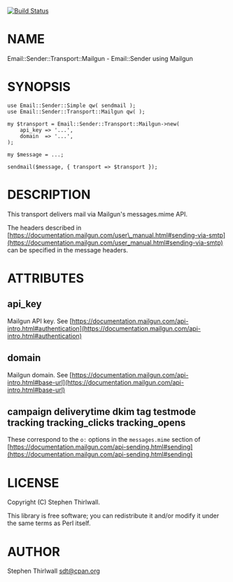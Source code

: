 [![Build Status](https://travis-ci.org/sdt/Email-Sender-Transport-Mailgun.svg?branch=master)](https://travis-ci.org/sdt/Email-Sender-Transport-Mailgun)
# NAME

Email::Sender::Transport::Mailgun - Email::Sender using Mailgun

# SYNOPSIS

    use Email::Sender::Simple qw( sendmail );
    use Email::Sender::Transport::Mailgun qw( );

    my $transport = Email::Sender::Transport::Mailgun->new(
        api_key => '...',
        domain  => '...',
    );

    my $message = ...;

    sendmail($message, { transport => $transport });

# DESCRIPTION

This transport delivers mail via Mailgun's messages.mime API.

The headers described in [https://documentation.mailgun.com/user\_manual.html#sending-via-smtp](https://documentation.mailgun.com/user_manual.html#sending-via-smtp) can be specified in the message headers.

# ATTRIBUTES

## api\_key

Mailgun API key. See [https://documentation.mailgun.com/api-intro.html#authentication](https://documentation.mailgun.com/api-intro.html#authentication)

## domain

Mailgun domain. See [https://documentation.mailgun.com/api-intro.html#base-url](https://documentation.mailgun.com/api-intro.html#base-url)

## campaign deliverytime dkim tag testmode tracking tracking\_clicks tracking\_opens

These correspond to the `o:` options in the `messages.mime` section of [https://documentation.mailgun.com/api-sending.html#sending](https://documentation.mailgun.com/api-sending.html#sending)

# LICENSE

Copyright (C) Stephen Thirlwall.

This library is free software; you can redistribute it and/or modify
it under the same terms as Perl itself.

# AUTHOR

Stephen Thirlwall <sdt@cpan.org>
